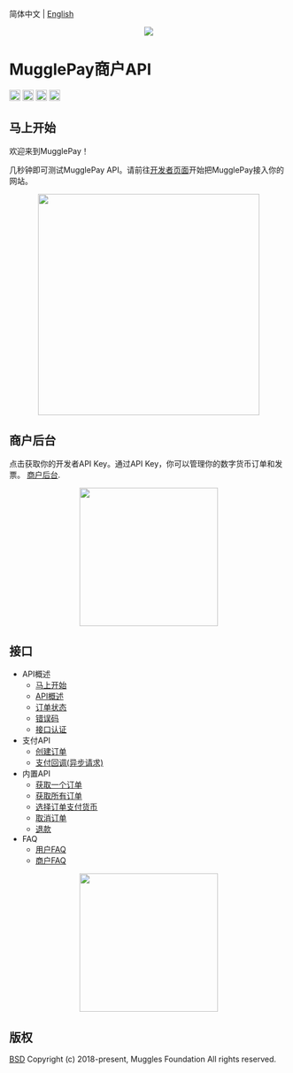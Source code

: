简体中文 | [English](/API/Readme.md)

<p align="center">
  <a href=" https://www.mugglepay.com">
    <img src="https://dcdn.mugglepay.com/dt/pay/logo/mplogo1.png" />
  </a>
</p>

# MugglePay商户API

<img src="http://dcdn.mugglepay.com/pay/media/git/git-license.png" height="20px" /></a>
<img src="http://dcdn.mugglepay.com/pay/media/git/git-build.png" height="20px" /></a>
<img src="http://dcdn.mugglepay.com/pay/media/git/git-codecov.png" height="20px" /></a>
<img src="http://dcdn.mugglepay.com/pay/media/git/git-build.png" height="20px" /></a>

## 马上开始

欢迎来到MugglePay！ 

几秒钟即可测试MugglePay API。请前往[开发者页面](/API/Readme-CN.md)开始把MugglePay接入你的网站。

<p align="center">
<img src="https://dcdn.mugglepay.com/dt/pay/docs/mp-create.png" width="400px"/>
</p>

## 商户后台

点击获取你的开发者API Key。通过API Key，你可以管理你的数字货币订单和发票。 [商户后台](https://merchants.mugglepay.com/). 

<p align="center">
<img src="https://dcdn.mugglepay.com/dt/pay/docs/mp-login.png" width="250px"/>
</p>

## 接口
  - API概述
    - [马上开始](/API/faq/GetStarted.md)
    - [API概述](/API/faq/Overview.md)
    - [订单状态](/API/basic/OrderStatus.md)
    - [错误码](/API/basic/ErrorCodes.md)
    - [接口认证](/API/basic/Authentication.md)
  - 支付API
    - [创建订单](/API/order/CreateOrder.md)
    - [支付回调(异步请求)](/API/order/PaymentCallback.md)
  - 内置API
    - [获取一个订单](/API/order/GetOrder.md)
    - [获取所有订单](/API/order/GetOrders.md)
    - [选择订单支付货币](/API/order/CheckoutOrder.md)
    - [取消订单](/API/order/CancelOrder.md)
    - [退款](/API/order/Refund.md)
  - FAQ
    - [用户FAQ](/API/faq/CustomerFAQ.md)
    - [商户FAQ](/API/faq/MerchantFAQ.md)

<p align="center">
<img src="https://dcdn.mugglepay.com/dt/pay/docs/mp-payment.png" width="250px"/>
</p>

## 版权
[BSD](https://www.wikiwand.com/en/BSD_licenses)
Copyright (c) 2018-present, Muggles Foundation All rights reserved.
